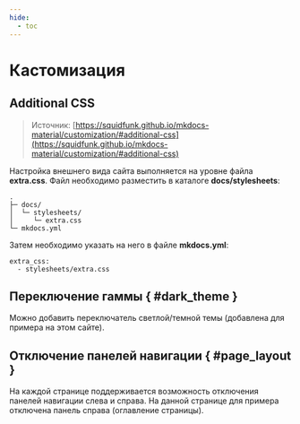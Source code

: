 ```yaml
---
hide:
  - toc
---
```


# Кастомизация

## Additional CSS

> Источник: [https://squidfunk.github.io/mkdocs-material/customization/#additional-css](https://squidfunk.github.io/mkdocs-material/customization/#additional-css)

Настройка внешнего вида сайта выполняется на уровне файла **extra.css**. Файл необходимо разместить в каталоге **docs/stylesheets**:

```
.
├─ docs/
│  └─ stylesheets/
│     └─ extra.css
└─ mkdocs.yml
```

Затем необходимо указать на него в файле **mkdocs.yml**:

```
extra_css:
  - stylesheets/extra.css

```
## Переключение гаммы { #dark_theme }

Можно добавить переключатель светлой/темной темы (добавлена для примера на этом сайте).

## Отключение панелей навигации { #page_layout }

На каждой странице поддерживается возможность отключения панелей навигации слева и справа. 
На данной странице для примера отключена панель справа (оглавление страницы).